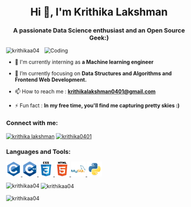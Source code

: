 <!-- [![MasterHead](https://thumbs.gfycat.com/RipeChiefCrow-size_restricted.gif)](https://krithikaa04.io) -->
<h1 align="center">Hi 👋, I'm Krithika Lakshman</h1>
<h3 align="center">A passionate Data Science enthusiast and an Open Source Geek:)</h3>
<img align="right" alt="Coding" width="400" src = "https://images.lemonly.com/wp-content/uploads/2018/08/07150313/Homebase_Thumb_v01.gif">

<p align="left"> <img src="https://komarev.com/ghpvc/?username=krithikaa04&label=Profile%20views&color=0e75b6&style=flat" alt="krithikaa04" /> </p>

- 🔭 I'm currently interning as **a Machine learning engineer**

- 🌱 I’m currently focusing on **Data Structures and Algorithms and Frontend Web Development.**

- 📫 How to reach me : **krithikalakshman0401@gmail.com**

- ⚡ Fun fact : **In my free time, you'll find me capturing pretty skies :)**

<h3 align="left">Connect with me:</h3>
<p align="left">
<a href="https://www.linkedin.com/in/krithika-lakshman-7767a1247/" target="blank"><img align="center" src="https://raw.githubusercontent.com/rahuldkjain/github-profile-readme-generator/master/src/images/icons/Social/linked-in-alt.svg" alt="krithika lakshman" height="30" width="40" /></a>
<a href="https://instagram.com/krithika0401" target="blank"><img align="center" src="https://raw.githubusercontent.com/rahuldkjain/github-profile-readme-generator/master/src/images/icons/Social/instagram.svg" alt="krithika0401" height="30" width="40" /></a>
</p>

<h3 align="left">Languages and Tools:</h3>
<p align="left"> <a href="https://www.cprogramming.com/" target="_blank" rel="noreferrer"> <img src="https://raw.githubusercontent.com/devicons/devicon/master/icons/c/c-original.svg" alt="c" width="40" height="40"/> </a> <a href="https://www.w3schools.com/cpp/" target="_blank" rel="noreferrer"> <img src="https://raw.githubusercontent.com/devicons/devicon/master/icons/cplusplus/cplusplus-original.svg" alt="cplusplus" width="40" height="40"/> </a> <a href="https://www.w3schools.com/css/" target="_blank" rel="noreferrer"> <img src="https://raw.githubusercontent.com/devicons/devicon/master/icons/css3/css3-original-wordmark.svg" alt="css3" width="40" height="40"/> </a> <a href="https://www.w3.org/html/" target="_blank" rel="noreferrer"> <img src="https://raw.githubusercontent.com/devicons/devicon/master/icons/html5/html5-original-wordmark.svg" alt="html5" width="40" height="40"/> </a> <a href="https://www.mysql.com/" target="_blank" rel="noreferrer"> <img src="https://raw.githubusercontent.com/devicons/devicon/master/icons/mysql/mysql-original-wordmark.svg" alt="mysql" width="40" height="40"/> </a> <a href="https://www.python.org" target="_blank" rel="noreferrer"> <img src="https://raw.githubusercontent.com/devicons/devicon/master/icons/python/python-original.svg" alt="python" width="40" height="40"/> </a> </p>

<p><img align="left" src="https://github-readme-stats.vercel.app/api/top-langs?username=krithikaa04&show_icons=true&locale=en&layout=compact" alt="krithikaa04" /></p>

<p>&nbsp;<img align="center" src="https://github-readme-stats.vercel.app/api?username=krithikaa04&show_icons=true&locale=en" alt="krithikaa04" /></p>

<p><img align="center" src="https://github-readme-streak-stats.herokuapp.com/?user=krithikaa04&" alt="krithikaa04" /></p>

